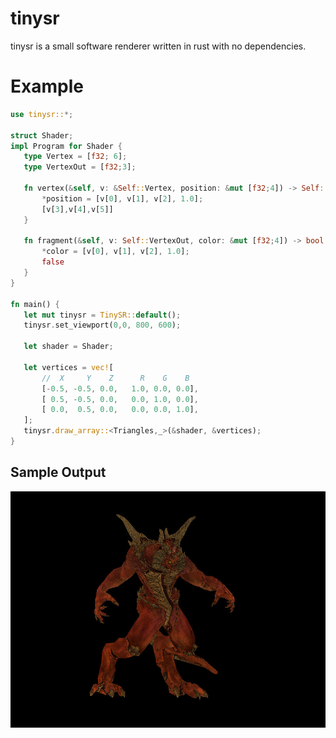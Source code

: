  # tinysr

 tinysr is a small software renderer written in rust with no dependencies.

 # Example

 ```rust
 use tinysr::*;

struct Shader;
impl Program for Shader {
    type Vertex = [f32; 6];
    type VertexOut = [f32;3];
    
    fn vertex(&self, v: &Self::Vertex, position: &mut [f32;4]) -> Self::VertexOut {
        *position = [v[0], v[1], v[2], 1.0];
        [v[3],v[4],v[5]]
    }

    fn fragment(&self, v: Self::VertexOut, color: &mut [f32;4]) -> bool {
        *color = [v[0], v[1], v[2], 1.0];
        false
    }
}

fn main() {
    let mut tinysr = TinySR::default();
    tinysr.set_viewport(0,0, 800, 600);

    let shader = Shader;

    let vertices = vec![
        //  X     Y    Z      R    G    B
        [-0.5, -0.5, 0.0,   1.0, 0.0, 0.0],
        [ 0.5, -0.5, 0.0,   0.0, 1.0, 0.0],
        [ 0.0,  0.5, 0.0,   0.0, 0.0, 1.0],
    ];
    tinysr.draw_array::<Triangles,_>(&shader, &vertices);
}
```

## Sample Output

![](https://github.com/AmberThrall/tinysr/blob/main/sample.jpg?raw=true)